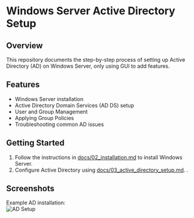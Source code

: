 # Windows Server Active Directory Setup

## Overview
This repository documents the step-by-step process of setting up Active Directory (AD) on Windows Server, only using GUI to add features.

## Features
- Windows Server installation
- Active Directory Domain Services (AD DS) setup
- User and Group Management
- Applying Group Policies
- Troubleshooting common AD issues

## Getting Started
1. Follow the instructions in [docs/02_installation.md](docs/02_installation.md) to install Windows Server.
2. Configure Active Directory using [docs/03_active_directory_setup.md](docs/03_active_directory_setup.md).
.

## Screenshots
Example AD installation:  
![AD Setup](screenshots/ad_installation_1.png)
